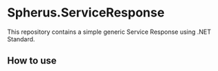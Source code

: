 # Spherus.ServiceResponse

This repository contains a simple generic Service Response using .NET Standard.

## How to use

